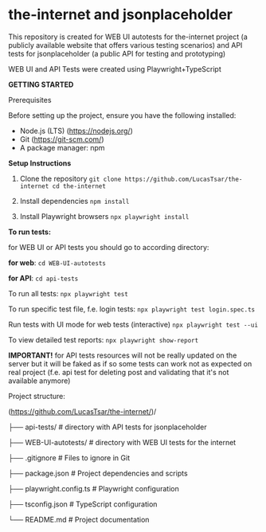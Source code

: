 # the-internet and jsonplaceholder

This repository is created for WEB UI autotests for the-internet project (a publicly available website that offers various testing scenarios) and API tests for jsonplaceholder (a public API for testing and prototyping)

WEB UI and API Tests were created using Playwright+TypeScript

**GETTING STARTED**

Prerequisites

Before setting up the project, ensure you have the following installed:
- Node.js (LTS) (https://nodejs.org/)
- Git (https://git-scm.com/)
- A package manager: npm

**Setup Instructions**
 1. Clone the repository
`git clone https://github.com/LucasTsar/the-internet
cd the-internet`

 2. Install dependencies
`npm install`

 3. Install Playwright browsers
`npx playwright install`

**To run tests:**

for WEB UI or API tests you should go to according directory:

**for web**: `cd WEB-UI-autotests`

**for API**: `cd api-tests`

To run all tests:
`npx playwright test`

To run specific test file, f.e. login tests:
`npx playwright test login.spec.ts`

Run tests with UI mode for web tests (interactive)
`npx playwright test --ui`

To view detailed test reports:
`npx playwright show-report`

**IMPORTANT!** for API tests resources will not be really updated on the server but it will be faked as if so some tests can work not as expected on real project (f.e. api test for deleting post and validating that it's not available anymore) 

Project structure:

(https://github.com/LucasTsar/the-internet/)/

├── api-tests/            # directory with API tests for jsonplaceholder

├── WEB-UI-autotests/     # directory with WEB UI tests for the internet

├── .gitignore            # Files to ignore in Git

├── package.json          # Project dependencies and scripts

├── playwright.config.ts  # Playwright configuration

├── tsconfig.json         # TypeScript configuration

└── README.md             # Project documentation
